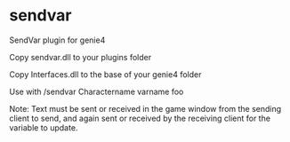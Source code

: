 # sendvar
SendVar plugin for genie4

Copy sendvar.dll to your plugins folder

Copy Interfaces.dll to the base of your genie4 folder

Use with /sendvar Charactername varname foo

Note: Text must be sent or received in the game window from the sending client to send, and again sent or received by the receiving client for the variable to update.
